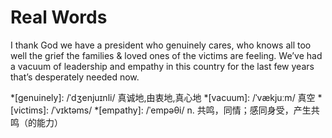 # Real Words

I thank God we have a president who genuinely cares, who knows all too well the grief the families & loved ones of the victims are feeling. We’ve had a vacuum of leadership and empathy in this country for the last few years that’s desperately needed now.

*[genuinely]: /ˈdʒenjuɪnli/ 真诚地,由衷地,真心地
*[vacuum]: /ˈvækjuːm/ 真空
*[victims]: /ˈvɪktəms/
*[empathy]: /ˈempəθi/ n. 共鸣，同情；感同身受，产生共鸣（的能力）
